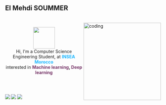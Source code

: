 ## **El Mehdi SOUMMER** 
 <br>

<img align="right" alt="coding" width="250" src="https://images.squarespace-cdn.com/content/v1/5c4ece0e3917ee277d32eaf3/1570273053849-039QAJDGEH8MYUH1LWB1/ke17ZwdGBToddI8pDm48kOlpZEm6lIPwPw_yo_m_zlV7gQa3H78H3Y0txjaiv_0fDoOvxcdMmMKkDsyUqMSsMWxHk725yiiHCCLfrh8O1z5QPOohDIaIeljMHgDF5CVlOqpeNLcJ80NK65_fV7S1UeSVMWmcuz5YkWBVf_98p9j5HN4wc9JBwr3vukvQUiJxOpYghpI-Ha_TwZsqqmJXng/ramen-and-rain.gif?format=500w">

<p align="center" >
    <img width="70" src="https://www.pikpng.com/pngl/b/523-5234445_tri-force-heroes-emoticons-icons-for-you-and.png"/> <br>
    Hi, I'm a Computer Science Engineering Student, at <b><font color="#19B5FE">INSEA Morocco</font></b><br>
    interested in <b><font color="#763568">Machine learning</font>, <font color="#763568">Deep learning</font></br></p>  
 <br>
 <br>
 
[<img src="https://img.shields.io/badge/LinkedIn-soummermehdi-informational?style=for-the-badge&labelColor=black&logo=linkedin&logoColor=a5e1ad&&color=a5e1ad"/>][linkedin]
[<img src="https://img.shields.io/badge/Twitter-@SoummerM-informational?style=for-the-badge&labelColor=black&logo=twitter&logoColor=4ca1a3&color=4ca1a3"/>][twitter]
[<img src="https://img.shields.io/badge/Gmail-soummermehdi1611@gmail.com-informational?style=for-the-badge&labelColor=black&logo=linkedin&logoColor=29bb89&&color=29bb89"/>][gmail]

[linkedin]: https://www.linkedin.com/in/soummermehdi/
[twitter]: https://twitter.com/SoummerM
[gmail]: soummermehdi1611@gmail.com
